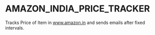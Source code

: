 # AMAZON_INDIA_PRICE_TRACKER
Tracks Price of Item in www.amazon.in and sends emails after fixed intervals. 
